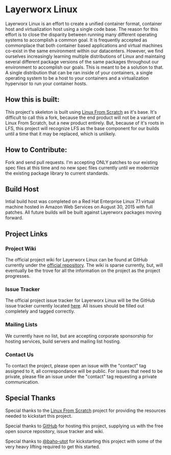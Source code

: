 # Layerworx Linux
Layerworx Linux is an effort to create a unified container format, container host and virtualization host using a single code base. The reason for this effort is to close the disparity between running many different operating systems to accomplish a common goal. It is frequently accepted as commonplace that both container based applications and virtual machines co-exist in the same environment within our datacenters. However, we find ourselves increasingly learning multiple distributions of Linux and maintaing several different package versions of the same packages throughout our environment to accomplish our goals. This is meant to be a solution to that. A single distribution that can be ran inside of your containers, a single operating system to be a host to your containers and a virtualization hypervisor to run your container hosts.

## How this is built:
This project's skeleton is built using [Linux From Scratch](http://linuxfromscratch.org) as it's base. It's difficult to call this a fork, because the end product will not be a variant of Linux From Scratch, but a new product entirely. But, because of it's roots in LFS, this project will recognize LFS as the base component for our builds until a time that it may be replaced, which is unlikely.

## How to Contribute:
Fork and send pull requests. I'm accepting ONLY patches to our existing spec files at this time and no new spec files currently until we modernize the existing package library to current standards.

## Build Host
Intial build host was completed on a Red Hat Enterprise Linux 7.1 virtual machine hosted in Amazon Web Services on August 30, 2015 with full patches. All future builds will be built against Layerworx packages moving forward.

## Project Links
### Project Wiki
The official project wiki for Layerworx Linux can be found at GitHub currently under the [official repository](https://github.com/layerworx/linux/wiki). The wiki is sparse currently, but, will eventually be the trove for all the information on the project as the project progresses.

### Issue Tracker
The official project issue tracker for Layerworx Linux will be the GitHub issue tracker currently located [here](https://github.com/layerworx/linux/issues). All issues should be filled out completely and tagged correctly.

### Mailing Lists
We currently have no list, but are accepting corporate sponsorship for hosting services, build servers and mailing list hosting. 

### Contact Us
To contact the project, please open an issue with the "contact" tag assigned to it, all correspondance will be public. For issues that need to be private, please file an issue under the "contact" tag requesting a private communication.

## Special Thanks
Special thanks to the [Linux From Scratch](http://linuxfromscratch.org) project for providing the resources needed to kickstart this project.

Special thanks to [GitHub](http://www.github.com) for hosting this project, supplying us with the free open source repository, issue tracker and wiki.

Special thanks to [@baho-utot](https://github.com/baho-utot) for kickstarting this project with some of the very heavy lifting required to get this started.
